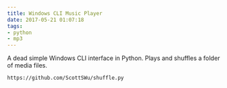 ```yaml
---
title: Windows CLI Music Player
date: 2017-05-21 01:07:18
tags:
- python
- mp3
---
```


A dead simple Windows CLI interface in Python. Plays and shuffles a folder of media files.

`https://github.com/ScottSWu/shuffle.py`
